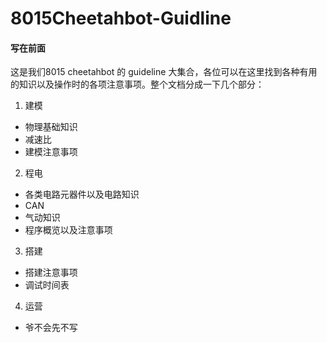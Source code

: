 # 8015Cheetahbot-Guidline
#### 写在前面
这是我们8015 cheetahbot 的 guideline 大集合，各位可以在这里找到各种有用的知识以及操作时的各项注意事项。整个文档分成一下几个部分：
1. 建模
- 物理基础知识
- 减速比
- 建模注意事项
2. 程电
- 各类电路元器件以及电路知识
- CAN
- 气动知识
- 程序概览以及注意事项
3. 搭建
- 搭建注意事项
- 调试时间表
4. 运营
- 爷不会先不写

